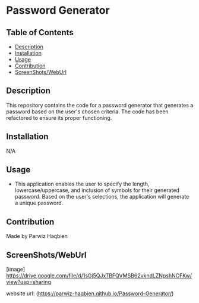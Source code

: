 # Password Generator

## Table of Contents
- [Description](#description)
- [Installation](#installation)
- [Usage](#usage)
- [Contribution](#contribution)
- [ScreenShots/WebUrl](#screenShots/webUrl)

## Description
This repository contains the code for a password generator that generates a password based on the user's chosen criteria. The code has been refactored to ensure its proper functioning.

## Installation
N/A

## Usage
- This application enables the user to specify the length, lowercase/uppercase, and inclusion of symbols for their generated password. Based on the user's selections, the application will generate a unique password.
## Contribution
Made by Parwiz Haqbien

## ScreenShots/WebUrl
[image] https://drive.google.com/file/d/1sGj5QJxTBFQVMSB62vkndLZNpshNCFKw/view?usp=sharing

website url: (https://parwiz-haqbien.github.io/Password-Generator/)
